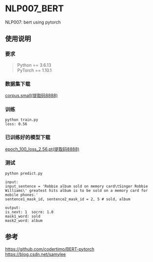 # NLP007_BERT
NLP007: bert using pytorch

## 使用说明
### 要求
> Python == 3.6.13 \
> PyTorch == 1.10.1  
### 数据集下载
[corpus.small(提取码8888)](https://pan.baidu.com/s/1sEc-rBHw_R3ZlRr-6xiI-w)
### 训练
```shell script
python train.py  
loss: 0.56
```
### 已训练好的模型下载
[epoch_100_loss_2.56.pt(提取码8888)](https://pan.baidu.com/s/14syhDAbclE2ZeCHnyM_Mpw)
### 测试
```shell script
python predict.py  
```
```
input:  
input_sentence = 'Robbie album sold on memory card\tSinger Robbie Williams\' greatest hits album is to be sold on a memory card for mobile phones.'  
sentence1_mask_id, sentence2_mask_id = 2, 5 # sold, album  

output:  
is_next: 1 	socre: 1.0  
mask1_word: sold  
mask2_word: album  
```
## 参考
https://github.com/codertimo/BERT-pytorch   
https://blog.csdn.net/samylee  
